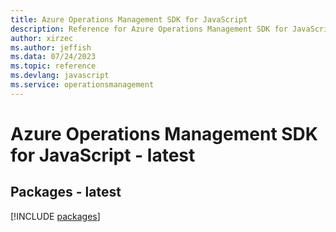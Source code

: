 ```yaml
---
title: Azure Operations Management SDK for JavaScript
description: Reference for Azure Operations Management SDK for JavaScript
author: xirzec
ms.author: jeffish
ms.data: 07/24/2023
ms.topic: reference
ms.devlang: javascript
ms.service: operationsmanagement
---
```

# Azure Operations Management SDK for JavaScript - latest
## Packages - latest
[!INCLUDE [packages](operations-management-index.md)]